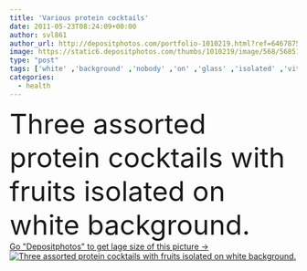 ```yaml
---
title: 'Various protein cocktails'
date: 2011-05-23T08:24:09+00:00
author: svl861
author_url: http://depositphotos.com/portfolio-1010219.html?ref=64678756
image: https://static6.depositphotos.com/thumbs/1010219/image/568/5685102/api_thumb_450.jpg?forcejpeg=true
type: "post"
tags: ['white' ,'background' ,'nobody' ,'on' ,'glass' ,'isolated' ,'vitality' ,'fresh' ,'morning' ,'energy' ,'health' ,'healthy' ,'food' ,'protein' ,'diet' ,'fruit' ,'breakfast' ,'dessert' ,'wellbeing' ,'drink' ,'square' ,'nutrition' ,'three' ,'berry' ,'tall' ,'vitamin' ,'beverage' ,'refreshment' ,'fingers' ,'with' ,'milk' ,'variation' ,'dairy' ,'mix' ,'blend' ,'citrus' ,'smoothie' ,'cocktail' ,'nutrient' ,'drinks' ,'nutrients' ,'chocolate' ,'assorted' ,'drinking' ,'shake' ,'strawberry' ,'various' ,'fruits' ,'antioxidant' ,'highball' ]
categories: 
  - health
---
```

<div aling="center">
            <font size="60"> Three assorted protein cocktails with fruits isolated on white background.</font>   
</div>
<div>
    <a href='https://depositphotos.com/5685102/stock-photo-various-protein-cocktails.html?ref=64678756' target=_blank > Go "Depositphotos" to get lage size of this picture ->
        <img href='https://depositphotos.com/5685102/stock-photo-various-protein-cocktails.html?ref=64678756' src='https://static6.depositphotos.com/1010219/568/i/950/depositphotos_5685102-stock-photo-various-protein-cocktails.jpg?forcejpeg=true' alt='Three assorted protein cocktails with fruits isolated on white background.' >
    </a>
</div>
